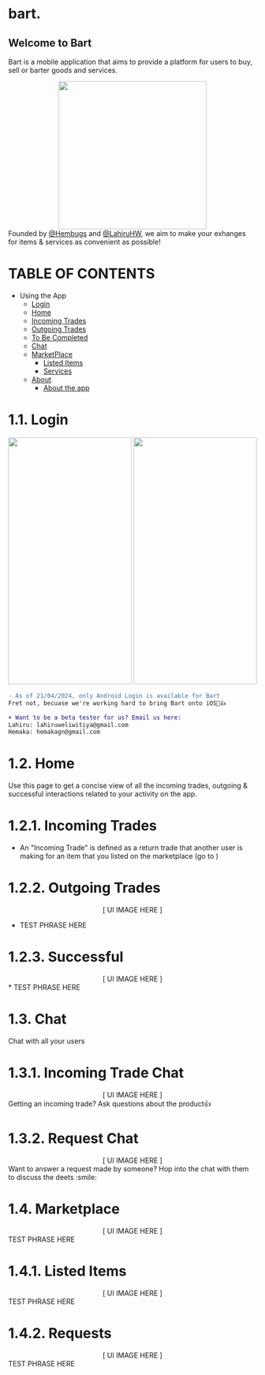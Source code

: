 # bart.

## Welcome to Bart

Bart is a mobile application that aims to provide a platform for users to buy, sell or barter goods and services.

<div align="center">
<img src="https://firebasestorage.googleapis.com/v0/b/bart-app-a79ac.appspot.com/o/public%2Flauncher_icon.png?alt=media&token=279eda07-ae4a-4736-8f6e-ab137b1cb95c" width=300 height=300>
</div>
Founded by <a href="https://github.com/Hembugs" target="_blank">@Hembugs</a> and <a href="https://github.com/LahiruHW" target="_blank">@LahiruHW</a>, we aim to make your exhanges for items & services as convenient as possible!

TABLE OF CONTENTS
============
* Using the App
  * [Login](#login)
  * [Home](#home)
  * [Incoming Trades](#incoming-trades)
  * [Outgoing Trades](#outgoing-trades)
  * [To Be Completed](#to-be-completed)
  * [Chat](#chat)
  * [MarketPlace](#marketplace)
    * [Listed Items](#listed-items)
    * [Services](#services)
  * [About](#about)
    * [About the app](#about-the-app) 

<!---
## TABLE OF CONTENTS
| Index | Title                                                                     | Content                           |
| ----- | ------------------------------------------------------------------------- | --------------------------------- |
| 1     | <span style="font-size:1.5em;"> [Using the App](#using-the-app) </span>   |                                   |
| 1.1   | > <span style="font-size:1.3em;"> [Login](#login) </span>                 | Logging into the app              |
| 1.2   | > <span style="font-size:1.3em;"> [Home](#home) </span>                   | Seeing your trades                |
| 1.2.1 | >> [Incoming Trades](#incoming-trades)                                    | Understanding incoming trades     |
| 1.2.2 | >> [Outgoing Trades](#outgoing)                                           | Understanding outgoing trades     |
| 1.2.3 | >> [Successful](#successful)                                              | Understanding successful activity |
| 1.3   | > <span style="font-size:1.3em;"> [Chat](#chat) </span>                   | Chatting with your friends        |
| 1.3.1 | >> [Incoming Trade Chat](#incoming-trade-chat)                            | Chats for Incoming Trades         |
| 1.4   | > <span style="font-size:1.3em;"> [MarketPlace](#marketplace) </span>     | Understanding the Marketplace     |
| 1.4.1 | >> [Listed Items](#listed-items)                                          | Understanding the Marketplace     |
| 1.4.2 | >> [Requests](#requests)                                                  | Understanding the Marketplace     |
| 2     | <span style="font-size:1.5em;"> [About](#about) </span>                   |                                   |
| 2.1   | > <span style="font-size:1.3em;"> [About the app](#about-the-app) </span> | Logging into the app              |
--->



1.1. Login
============

<!-- <div align="center" style="display:flex; flex-direction: row; gap: 20px;"> -->
<div align="center" style="gap: 80px;">
<img src="https://firebasestorage.googleapis.com/v0/b/bart-app-a79ac.appspot.com/o/public%2Flogin.png?alt=media&token=d45e2180-43f8-496c-9502-f9e485625e2c" width=250 height=500>
<img src="https://firebasestorage.googleapis.com/v0/b/bart-app-a79ac.appspot.com/o/public%2Flogin_dark.png?alt=media&token=b47c6c6c-5fcf-4345-994e-7f64166fa475" width=250 height=500>
</div>

```diff
- As of 21/04/2024, only Android Login is available for Bart
Fret not, becuase we're working hard to bring Bart onto iOS🤠👍

+ Want to be a beta tester for us? Email us here:
Lahiru: lahiruweliwitiya@gmail.com
Hemaka: hemakagn@gmail.com
```

1.2. Home
============

Use this page to get a concise view of all the incoming trades, outgoing & successful interactions related to your activity on the app.

1.2.1. Incoming Trades
============

- An "Incoming Trade" is defined as a return trade that another user is making for an item that you listed on the marketplace (go to )

1.2.2. Outgoing Trades
============

<div align="center">  [ UI IMAGE HERE ] </div>

- TEST PHRASE HERE

1.2.3. Successful
============

<div align="center">  [ UI IMAGE HERE ] </div>
* TEST PHRASE HERE

1.3. Chat
============

Chat with all your users

1.3.1. Incoming Trade Chat
============

<div align="center">  [ UI IMAGE HERE ] </div>
Getting an incoming trade? Ask questions about the product👍

1.3.2. Request Chat
============

<div align="center">  [ UI IMAGE HERE ] </div>
Want to answer a request made by someone? Hop into the chat with them to discuss the deets :smile:

1.4. Marketplace
============

<div align="center">  [ UI IMAGE HERE ] </div>
TEST PHRASE HERE

1.4.1. Listed Items
============

<div align="center">  [ UI IMAGE HERE ] </div>
TEST PHRASE HERE

1.4.2. Requests
============

<div align="center">  [ UI IMAGE HERE ] </div>
TEST PHRASE HERE
